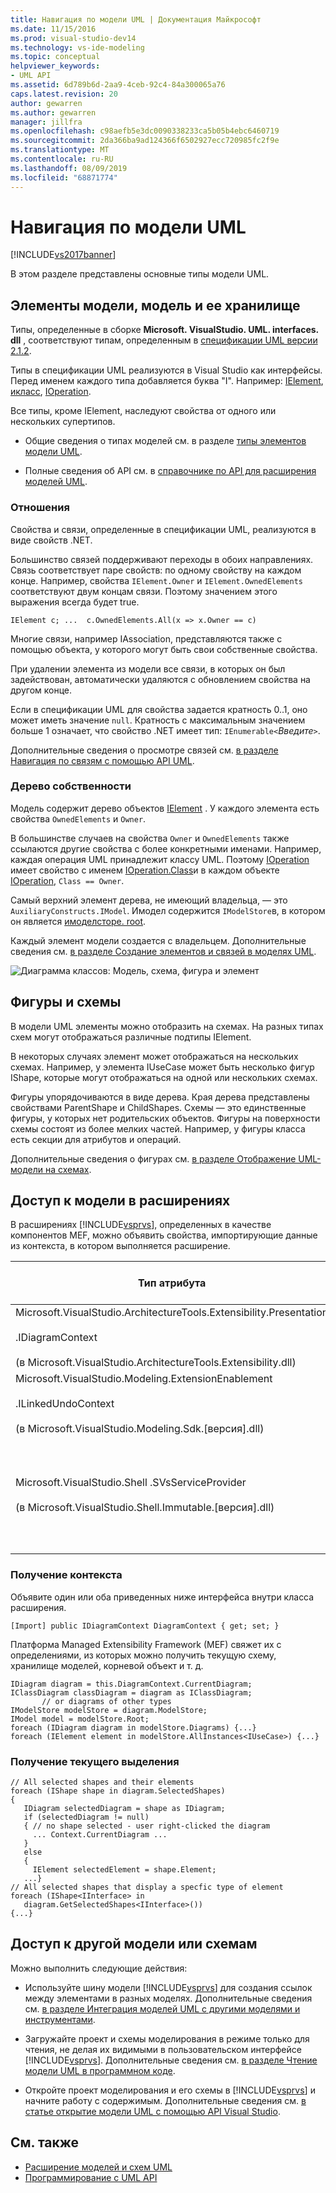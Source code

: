 ```yaml
---
title: Навигация по модели UML | Документация Майкрософт
ms.date: 11/15/2016
ms.prod: visual-studio-dev14
ms.technology: vs-ide-modeling
ms.topic: conceptual
helpviewer_keywords:
- UML API
ms.assetid: 6d789b6d-2aa9-4ceb-92c4-84a300065a76
caps.latest.revision: 20
author: gewarren
ms.author: gewarren
manager: jillfra
ms.openlocfilehash: c98aefb5e3dc0090338233ca5b05b4ebc6460719
ms.sourcegitcommit: 2da366ba9ad124366f6502927ecc720985fc2f9e
ms.translationtype: MT
ms.contentlocale: ru-RU
ms.lasthandoff: 08/09/2019
ms.locfileid: "68871774"
---
```

# <a name="navigate-the-uml-model"></a>Навигация по модели UML
[!INCLUDE[vs2017banner](../includes/vs2017banner.md)]

В этом разделе представлены основные типы модели UML.

## <a name="the-model-elements-model-and-model-store"></a>Элементы модели, модель и ее хранилище
 Типы, определенные в сборке **Microsoft. VisualStudio. UML. interfaces. dll** , соответствуют типам, определенным в [спецификации UML версии 2.1.2](http://www.omg.org/spec/UML/2.1.2/Superstructure/PDF/).

 Типы в спецификации UML реализуются в Visual Studio как интерфейсы. Перед именем каждого типа добавляется буква "I". Например: [IElement](/previous-versions/dd516035(v=vs.140)), [икласс](/previous-versions/dd523539%28v%3dvs.140%29), [IOperation](/previous-versions/dd481186(v=vs.140)).

 Все типы, кроме IElement, наследуют свойства от одного или нескольких супертипов.

- Общие сведения о типах моделей см. в разделе [типы элементов модели UML](../modeling/uml-model-element-types.md).

- Полные сведения об API см. в [справочнике по API для расширения моделей UML](../modeling/api-reference-for-uml-modeling-extensibility.md).

### <a name="relationships"></a>Отношения
 Свойства и связи, определенные в спецификации UML, реализуются в виде свойств .NET.

 Большинство связей поддерживают переходы в обоих направлениях. Связь соответствует паре свойств: по одному свойству на каждом конце. Например, свойства `IElement.Owner` и `IElement.OwnedElements` соответствуют двум концам связи. Поэтому значением этого выражения всегда будет true.

 `IElement c; ...  c.OwnedElements.All(x => x.Owner == c)`

 Многие связи, например IAssociation, представляются также с помощью объекта, у которого могут быть свои собственные свойства.

 При удалении элемента из модели все связи, в которых он был задействован, автоматически удаляются с обновлением свойства на другом конце.

 Если в спецификации UML для свойства задается кратность 0..1, оно может иметь значение `null`. Кратность с максимальным значением больше 1 означает, что свойство .NET имеет тип: `IEnumerable<`*Введите*`>`.

 Дополнительные сведения о просмотре связей см. [в разделе Навигация по связям с помощью API UML](../modeling/navigate-relationships-with-the-uml-api.md).

### <a name="the-ownership-tree"></a>Дерево собственности
 Модель содержит дерево объектов [IElement](/previous-versions/dd516035(v=vs.140)) . У каждого элемента есть свойства `OwnedElements` и `Owner`.

 В большинстве случаев на свойства `Owner` и `OwnedElements` также ссылаются другие свойства с более конкретными именами. Например, каждая операция UML принадлежит классу UML. Поэтому [IOperation](/previous-versions/dd481186(v=vs.140)) имеет свойство с именем [IOperation.Class](/previous-versions/dd473473%28v%3dvs.140%29)и в каждом объекте [IOperation](/previous-versions/dd481186(v=vs.140)), `Class == Owner`.

 Самый верхний элемент дерева, не имеющий владельца, — это `AuxiliaryConstructs.IModel`. Имодел содержится `IModelStore`в, в котором он является [имоделсторе. root](/previous-versions/ee789368(v=vs.140)).

 Каждый элемент модели создается с владельцем. Дополнительные сведения см. [в разделе Создание элементов и связей в моделях UML](../modeling/create-elements-and-relationships-in-uml-models.md).

 ![Диаграмма классов: Модель, схема, фигура и элемент](../modeling/media/uml-mm1.png)

## <a name="shapes-and-diagrams"></a>Фигуры и схемы
 В модели UML элементы можно отобразить на схемах. На разных типах схем могут отображаться различные подтипы IElement.

 В некоторых случаях элемент может отображаться на нескольких схемах. Например, у элемента IUseCase может быть несколько фигур IShape, которые могут отображаться на одной или нескольких схемах.

 Фигуры упорядочиваются в виде дерева. Края дерева представлены свойствами ParentShape и ChildShapes. Схемы — это единственные фигуры, у которых нет родительских объектов. Фигуры на поверхности схемы состоят из более мелких частей. Например, у фигуры класса есть секции для атрибутов и операций.

 Дополнительные сведения о фигурах см. [в разделе Отображение UML-модели на схемах](../modeling/display-a-uml-model-on-diagrams.md).

## <a name="access-to-the-model-in-extensions"></a>Доступ к модели в расширениях
 В расширениях [!INCLUDE[vsprvs](../includes/vsprvs-md.md)], определенных в качестве компонентов MEF, можно объявить свойства, импортирующие данные из контекста, в котором выполняется расширение.

|Тип атрибута|К чему предоставляется доступ|Дополнительные сведения|
|--------------------|----------------------------------|----------------------|
|Microsoft.VisualStudio.ArchitectureTools.Extensibility.Presentation<br /><br /> .IDiagramContext<br /><br /> (в Microsoft.VisualStudio.ArchitectureTools.Extensibility.dll)|Схема текущего фокуса.|[Определение команды меню на схеме моделирования](../modeling/define-a-menu-command-on-a-modeling-diagram.md)|
|Microsoft.VisualStudio.Modeling.ExtensionEnablement<br /><br /> .ILinkedUndoContext<br /><br /> (в Microsoft.VisualStudio.Modeling.Sdk.[версия].dll)|Позволяет группировать изменения в транзакции.|[Связывание обновлений модели UML с использованием транзакций](../modeling/link-uml-model-updates-by-using-transactions.md)|
|Microsoft.VisualStudio.Shell .SVsServiceProvider<br /><br /> (в Microsoft.VisualStudio.Shell.Immutable.[версия].dll)|Основной экземпляр [!INCLUDE[vsprvs](../includes/vsprvs-md.md)]. Здесь можно получить доступ к файлам, проектам и другим элементам.|[Открытие модели UML с помощью API Visual Studio](../modeling/open-a-uml-model-by-using-the-visual-studio-api.md)|

### <a name="to-get-the-context"></a>Получение контекста
 Объявите один или оба приведенных ниже интерфейса внутри класса расширения.

```
[Import] public IDiagramContext DiagramContext { get; set; }

```

 Платформа Managed Extensibility Framework (MEF) свяжет их с определениями, из которых можно получить текущую схему, хранилище моделей, корневой объект и т. д.

```
IDiagram diagram = this.DiagramContext.CurrentDiagram;
IClassDiagram classDiagram = diagram as IClassDiagram;
       // or diagrams of other types
IModelStore modelStore = diagram.ModelStore;
IModel model = modelStore.Root;
foreach (IDiagram diagram in modelStore.Diagrams) {...}
foreach (IElement element in modelStore.AllInstances<IUseCase>) {...}
```

### <a name="to-get-the-current-selection"></a>Получение текущего выделения

```
// All selected shapes and their elements
foreach (IShape shape in diagram.SelectedShapes)
{
   IDiagram selectedDiagram = shape as IDiagram;
   if (selectedDiagram != null)
   { // no shape selected - user right-clicked the diagram
     ... Context.CurrentDiagram ...
   }
   else
   {
     IElement selectedElement = shape.Element;
   ...}
// All selected shapes that display a specfic type of element
foreach (IShape<IInterface> in
   diagram.GetSelectedShapes<IInterface>())
{...}
```

## <a name="accessing-another-model-or-diagrams"></a>Доступ к другой модели или схемам
 Можно выполнить следующие действия:

- Используйте шину модели [!INCLUDE[vsprvs](../includes/vsprvs-md.md)] для создания ссылок между элементами в разных моделях. Дополнительные сведения см. [в разделе Интеграция моделей UML с другими моделями и инструментами](../modeling/integrate-uml-models-with-other-models-and-tools.md).

- Загружайте проект и схемы моделирования в режиме только для чтения, не делая их видимыми в пользовательском интерфейсе [!INCLUDE[vsprvs](../includes/vsprvs-md.md)]. Дополнительные сведения см. [в разделе Чтение модели UML в программном коде](../modeling/read-a-uml-model-in-program-code.md).

- Откройте проект моделирования и его схемы в [!INCLUDE[vsprvs](../includes/vsprvs-md.md)] и начните работу с содержимым. Дополнительные сведения см. [в статье открытие модели UML с помощью API Visual Studio](../modeling/open-a-uml-model-by-using-the-visual-studio-api.md).

## <a name="see-also"></a>См. также

- [Расширение моделей и схем UML](../modeling/extend-uml-models-and-diagrams.md)
- [Программирование с UML API](../modeling/programming-with-the-uml-api.md)
